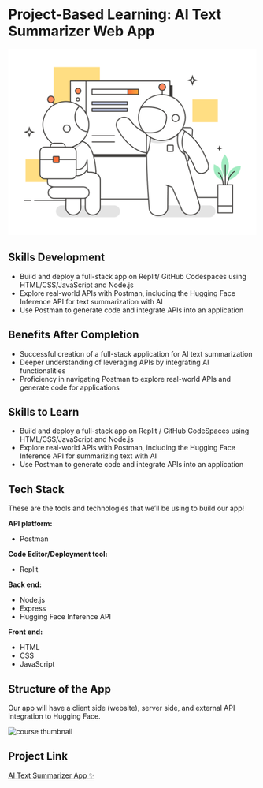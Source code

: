# Project-Based Learning: AI Text Summarizer Web App

![course thumbnail](public/images/learning.png)

## Skills Development

- Build and deploy a full-stack app on Replit/ GitHub Codespaces using HTML/CSS/JavaScript and Node.js
- Explore real-world APIs with Postman, including the Hugging Face Inference API for text summarization with AI
- Use Postman to generate code and integrate APIs into an application

## Benefits After Completion

- Successful creation of a full-stack application for AI text summarization
- Deeper understanding of leveraging APIs by integrating AI functionalities
- Proficiency in navigating Postman to explore real-world APIs and generate code for applications

## Skills to Learn

- Build and deploy a full-stack app on Replit / GitHub CodeSpaces using HTML/CSS/JavaScript and Node.js
- Explore real-world APIs with Postman, including the Hugging Face Inference API for summarizing text with AI
- Use Postman to generate code and integrate APIs into an application

## Tech Stack

These are the tools and technologies that we’ll be using to build our app!

**API platform:**
- Postman

**Code Editor/Deployment tool:**
- Replit

**Back end:**
- Node.js
- Express
- Hugging Face Inference API

**Front end:**
- HTML
- CSS
- JavaScript

## Structure of the App

Our app will have a client side (website), server side, and external API integration to Hugging Face.

![course thumbnail](https://content.pstmn.io/3c537b22-4dbc-4fff-9e72-5a5c77050b66/aW1hZ2UgKDQyKS5wbmc=)

## Project Link

[AI Text Summarizer App ✨](https://replit.com/@malekkhelil/AI-Text-Summarizer-App)
